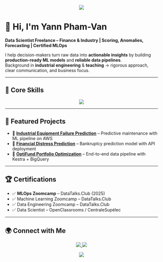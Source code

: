 <!-- Banner -->
<p align="center">
  <img src="https://capsule-render.vercel.app/api?type=waving&color=0:0f2027,50:203a43,100:2c5364&height=180&section=header&text=Yann%20Pham-Van&fontSize=40&fontColor=ffffff&animation=fadeIn&fontAlignY=35"/>
</p>

# 👋 Hi, I'm Yann Pham-Van

**Data Scientist Freelance – Finance & Industry | Scoring, Anomalies, Forecasting | Certified MLOps**

I help decision-makers turn raw data into **actionable insights** by building **production-ready ML models** and **reliable data pipelines**.  
Background in **industrial engineering** & **teaching** → rigorous approach, clear communication, and business focus.

---

## 🔧 Core Skills
<p align="center">
  <img src="https://skillicons.dev/icons?i=python,git,docker,gcp,aws,tensorflow,pytorch,kubernetes,postgres" />
</p>

---

## 📌 Featured Projects
- 🌟 **[Industrial Equipment Failure Prediction](https://github.com/YannPhamVan/Industrial-Equipment-Failure-Prediction)** – Predictive maintenance with ML pipeline on AWS  
- 🌟 **[Financial Distress Prediction](https://github.com/YannPhamVan/financial-distress-prediction)** – Bankruptcy prediction model with API deployment  
- 🌟 **[OptiFund Portfolio Optimization](https://github.com/YannPhamVan/OptiFund-Data-Driven-Portfolio-Optimization)** – End-to-end data pipeline with Kestra + BigQuery

---

## 🏆 Certifications
- ✅ **MLOps Zoomcamp** – DataTalks.Club (2025)  
- ✅ Machine Learning Zoomcamp – DataTalks.Club  
- ✅ Data Engineering Zoomcamp – DataTalks.Club  
- ✅ Data Scientist – OpenClassrooms / CentraleSupélec  

---

## 🌍 Connect with Me
<p align="center">
  <a href="https://www.linkedin.com/in/chasseur2valeurs/">
    <img src="https://img.shields.io/badge/LinkedIn-0077B5?style=for-the-badge&logo=linkedin&logoColor=white"/>
  </a>
  <a href="https://github.com/YannPhamVan">
    <img src="https://img.shields.io/badge/GitHub-333?style=for-the-badge&logo=github&logoColor=white"/>
  </a>
</p>

<!-- Footer Wave -->
<p align="center">
  <img src="https://capsule-render.vercel.app/api?type=waving&color=0:2c5364,50:203a43,100:0f2027&height=120&section=footer"/>
</p>